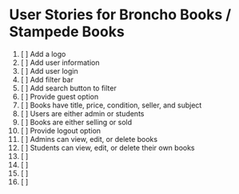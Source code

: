# User Stories for Broncho Books / Stampede Books
1. [ ] Add a logo 
2. [ ] Add user information 
3. [ ] Add user login
4. [ ] Add filter bar 
5. [ ] Add search button to filter 
6. [ ] Provide guest option
7. [ ] Books have title, price, condition, seller, and subject
8. [ ] Users are either admin or students
9. [ ] Books are either selling or sold 
10. [ ] Provide logout option
11. [ ] Admins can view, edit, or delete books 
12. [ ] Students can view, edit, or delete their own books 
13. [ ] 
14. [ ] 
15. [ ]
16. [ ] 
